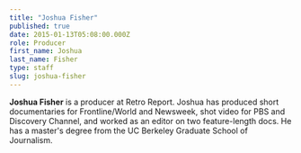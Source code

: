 ```yaml
---
title: "Joshua Fisher"
published: true
date: 2015-01-13T05:08:00.000Z
role: Producer
first_name: Joshua
last_name: Fisher
type: staff
slug: joshua-fisher
---
```


**Joshua Fisher** is a producer at Retro Report. Joshua has produced short documentaries for Frontline/World and Newsweek, shot video for PBS and Discovery Channel, and worked as an editor on two feature-length docs. He has a master's degree from the UC Berkeley Graduate School of Journalism.

